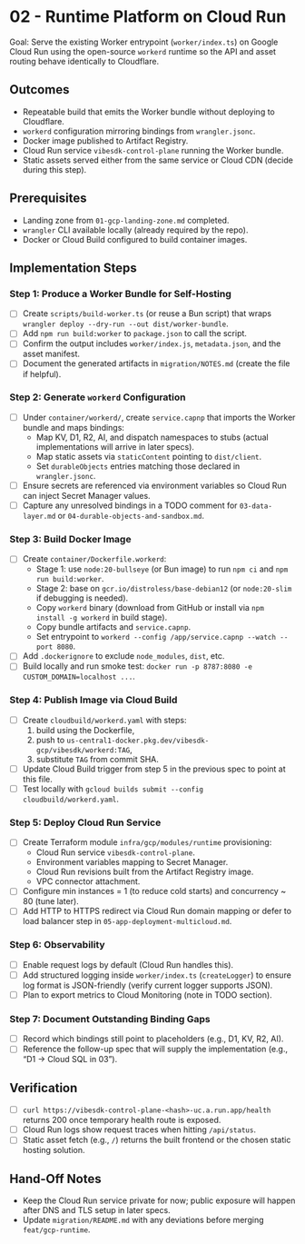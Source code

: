 # 02 - Runtime Platform on Cloud Run

Goal: Serve the existing Worker entrypoint (`worker/index.ts`) on Google Cloud Run using the open-source `workerd` runtime so the API and asset routing behave identically to Cloudflare.

## Outcomes
- Repeatable build that emits the Worker bundle without deploying to Cloudflare.
- `workerd` configuration mirroring bindings from `wrangler.jsonc`.
- Docker image published to Artifact Registry.
- Cloud Run service `vibesdk-control-plane` running the Worker bundle.
- Static assets served either from the same service or Cloud CDN (decide during this step).

## Prerequisites
- Landing zone from `01-gcp-landing-zone.md` completed.
- `wrangler` CLI available locally (already required by the repo).
- Docker or Cloud Build configured to build container images.

## Implementation Steps

### Step 1: Produce a Worker Bundle for Self-Hosting
- [ ] Create `scripts/build-worker.ts` (or reuse a Bun script) that wraps `wrangler deploy --dry-run --out dist/worker-bundle`.
- [ ] Add `npm run build:worker` to `package.json` to call the script.
- [ ] Confirm the output includes `worker/index.js`, `metadata.json`, and the asset manifest.
- [ ] Document the generated artifacts in `migration/NOTES.md` (create the file if helpful).

### Step 2: Generate `workerd` Configuration
- [ ] Under `container/workerd/`, create `service.capnp` that imports the Worker bundle and maps bindings:
  - Map KV, D1, R2, AI, and dispatch namespaces to stubs (actual implementations will arrive in later specs).
  - Map static assets via `staticContent` pointing to `dist/client`.
  - Set `durableObjects` entries matching those declared in `wrangler.jsonc`.
- [ ] Ensure secrets are referenced via environment variables so Cloud Run can inject Secret Manager values.
- [ ] Capture any unresolved bindings in a TODO comment for `03-data-layer.md` or `04-durable-objects-and-sandbox.md`.

### Step 3: Build Docker Image
- [ ] Create `container/Dockerfile.workerd`:
  - Stage 1: use `node:20-bullseye` (or Bun image) to run `npm ci` and `npm run build:worker`.
  - Stage 2: base on `gcr.io/distroless/base-debian12` (or `node:20-slim` if debugging is needed).
  - Copy `workerd` binary (download from GitHub or install via `npm install -g workerd` in build stage).
  - Copy bundle artifacts and `service.capnp`.
  - Set entrypoint to `workerd --config /app/service.capnp --watch --port 8080`.
- [ ] Add `.dockerignore` to exclude `node_modules`, `dist`, etc.
- [ ] Build locally and run smoke test: `docker run -p 8787:8080 -e CUSTOM_DOMAIN=localhost ...`.

### Step 4: Publish Image via Cloud Build
- [ ] Create `cloudbuild/workerd.yaml` with steps:
  1. build using the Dockerfile,
  2. push to `us-central1-docker.pkg.dev/vibesdk-gcp/vibesdk/workerd:TAG`,
  3. substitute `TAG` from commit SHA.
- [ ] Update Cloud Build trigger from step 5 in the previous spec to point at this file.
- [ ] Test locally with `gcloud builds submit --config cloudbuild/workerd.yaml`.

### Step 5: Deploy Cloud Run Service
- [ ] Create Terraform module `infra/gcp/modules/runtime` provisioning:
  - Cloud Run service `vibesdk-control-plane`.
  - Environment variables mapping to Secret Manager.
  - Cloud Run revisions built from the Artifact Registry image.
  - VPC connector attachment.
- [ ] Configure min instances = 1 (to reduce cold starts) and concurrency ~ 80 (tune later).
- [ ] Add HTTP to HTTPS redirect via Cloud Run domain mapping or defer to load balancer step in `05-app-deployment-multicloud.md`.

### Step 6: Observability
- [ ] Enable request logs by default (Cloud Run handles this).
- [ ] Add structured logging inside `worker/index.ts` (`createLogger`) to ensure log format is JSON-friendly (verify current logger supports JSON).
- [ ] Plan to export metrics to Cloud Monitoring (note in TODO section).

### Step 7: Document Outstanding Binding Gaps
- [ ] Record which bindings still point to placeholders (e.g., D1, KV, R2, AI).
- [ ] Reference the follow-up spec that will supply the implementation (e.g., “D1 → Cloud SQL in 03”).

## Verification
- [ ] `curl https://vibesdk-control-plane-<hash>-uc.a.run.app/health` returns 200 once temporary health route is exposed.
- [ ] Cloud Run logs show request traces when hitting `/api/status`.
- [ ] Static asset fetch (e.g., `/`) returns the built frontend or the chosen static hosting solution.

## Hand-Off Notes
- Keep the Cloud Run service private for now; public exposure will happen after DNS and TLS setup in later specs.
- Update `migration/README.md` with any deviations before merging `feat/gcp-runtime`.

